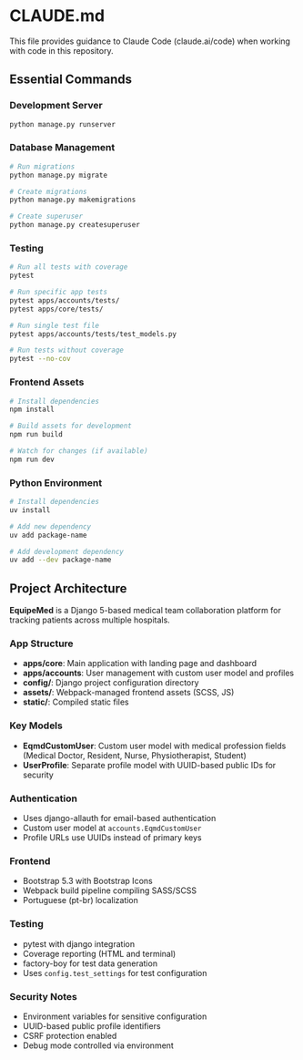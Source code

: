 # CLAUDE.md

This file provides guidance to Claude Code (claude.ai/code) when working with code in this repository.

## Essential Commands

### Development Server
```bash
python manage.py runserver
```

### Database Management
```bash
# Run migrations
python manage.py migrate

# Create migrations
python manage.py makemigrations

# Create superuser
python manage.py createsuperuser
```

### Testing
```bash
# Run all tests with coverage
pytest

# Run specific app tests
pytest apps/accounts/tests/
pytest apps/core/tests/

# Run single test file
pytest apps/accounts/tests/test_models.py

# Run tests without coverage
pytest --no-cov
```

### Frontend Assets
```bash
# Install dependencies
npm install

# Build assets for development
npm run build

# Watch for changes (if available)
npm run dev
```

### Python Environment
```bash
# Install dependencies
uv install

# Add new dependency
uv add package-name

# Add development dependency
uv add --dev package-name
```

## Project Architecture

**EquipeMed** is a Django 5-based medical team collaboration platform for tracking patients across multiple hospitals.

### App Structure
- **apps/core**: Main application with landing page and dashboard
- **apps/accounts**: User management with custom user model and profiles
- **config/**: Django project configuration directory
- **assets/**: Webpack-managed frontend assets (SCSS, JS)
- **static/**: Compiled static files

### Key Models
- **EqmdCustomUser**: Custom user model with medical profession fields (Medical Doctor, Resident, Nurse, Physiotherapist, Student)
- **UserProfile**: Separate profile model with UUID-based public IDs for security

### Authentication
- Uses django-allauth for email-based authentication
- Custom user model at `accounts.EqmdCustomUser`
- Profile URLs use UUIDs instead of primary keys

### Frontend
- Bootstrap 5.3 with Bootstrap Icons
- Webpack build pipeline compiling SASS/SCSS
- Portuguese (pt-br) localization

### Testing
- pytest with django integration
- Coverage reporting (HTML and terminal)
- factory-boy for test data generation
- Uses `config.test_settings` for test configuration

### Security Notes
- Environment variables for sensitive configuration
- UUID-based public profile identifiers
- CSRF protection enabled
- Debug mode controlled via environment